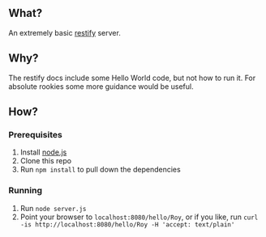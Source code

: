 ## What?
An extremely basic [restify](http://mcavage.github.com/node-restify/) server.

## Why?
The restify docs include some Hello World code, but not how to run it.  For absolute rookies some more guidance would be useful.

## How?

### Prerequisites

1. Install [node.js](http://nodejs.org/)
1. Clone this repo
1. Run `npm install` to pull down the dependencies

### Running

1. Run `node server.js`
1. Point your browser to `localhost:8080/hello/Roy`, or if you like, run `curl -is http://localhost:8080/hello/Roy -H 'accept: text/plain'`